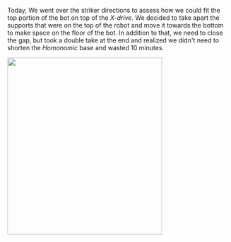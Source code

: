 ﻿Today, We went over the striker directions to assess how we could fit the top portion of the bot on top of the _X-drive_. We decided to take apart the supports that were on the top of the robot and move it towards the bottom to make space on the floor of the bot. In addition to that, we need to close the gap, but took a double take at the end and realized we didn't need to shorten the _Homonomic_ base and wasted 10 minutes. 

<img src="media/911.jpeg" width="350" height="400">
